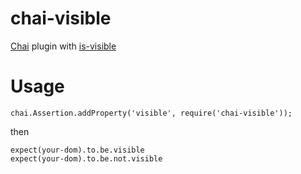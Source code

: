 # chai-visible
[Chai](http://chaijs.com/) plugin with [is-visible](https://www.npmjs.com/package/is-visible)

# Usage
`chai.Assertion.addProperty('visible', require('chai-visible'));`  

then  

`expect(your-dom).to.be.visible`  
`expect(your-dom).to.be.not.visible`

